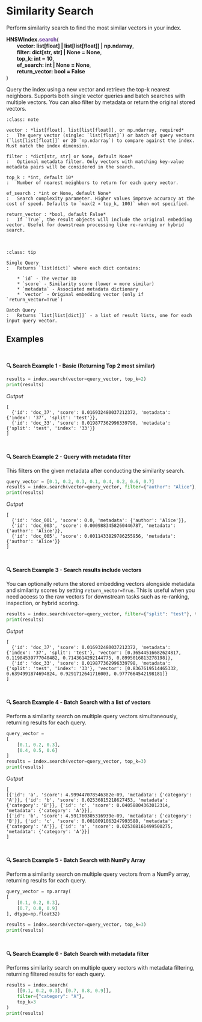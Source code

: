# Similarity Search

Perform similarity search to find the most similar vectors in your index.

**HNSWIndex.<span style="color: #663399;">search</span>**(<br/>
&emsp;&emsp;**vector: list[float] | list[list[float]] | np.ndarray**,<br/>
&emsp;&emsp;**filter: dict[str, str] | None = None**,<br/>
&emsp;&emsp;**top_k: int = 10**,<br/>
&emsp;&emsp;**ef_search: int | None = None**,<br/>
&emsp;&emsp;**return_vector: bool = False**<br/>
)

Query the index using a new vector and retrieve the top-k nearest neighbors. Supports both single vector queries and batch searches with multiple vectors. You can also filter by metadata or return the original stored vectors.

```{admonition} Parameters
:class: note

vector : *list[float], list[list[float]], or np.ndarray, required*
:   The query vector (single: `list[float]`) or batch of query vectors (`list[list[float]]` or 2D `np.ndarray`) to compare against the index. Must match the index dimension.

filter : *dict[str, str] or None, default None*
:   Optional metadata filter. Only vectors with matching key-value metadata pairs will be considered in the search.

top_k : *int, default 10*
:   Number of nearest neighbors to return for each query vector.

ef_search : *int or None, default None*
:   Search complexity parameter. Higher values improve accuracy at the cost of speed. Defaults to `max(2 × top_k, 100)` when not specified.

return_vector : *bool, default False*
:   If `True`, the result objects will include the original embedding vector. Useful for downstream processing like re-ranking or hybrid search.
```


<br />

```{admonition} Returns
:class: tip

Single Query
:   Returns `list[dict]` where each dict contains:
    
    * `id` - The vector ID
    * `score` - Similarity score (lower = more similar)
    * `metadata` - Associated metadata dictionary
    * `vector` - Original embedding vector (only if `return_vector=True`)

Batch Query
:   Returns `list[list[dict]]` - a list of result lists, one for each input query vector.
```

## Examples

<br />

**🔍 Search Example 1 - Basic (Returning Top 2 most similar)**

```python
results = index.search(vector=query_vector, top_k=2)
print(results)
```

*Output*
```
[
  {'id': 'doc_37', 'score': 0.016932480037212372, 'metadata': {'index': '37', 'split': 'test'}}, 
  {'id': 'doc_33', 'score': 0.019877362996339798, 'metadata': {'split': 'test', 'index': '33'}}
]
```

<br />

**🔍 Search Example 2 - Query with metadata filter**

This filters on the given metadata after conducting the similarity search.

```python
query_vector = [0.1, 0.2, 0.3, 0.1, 0.4, 0.2, 0.6, 0.7]
results = index.search(vector=query_vector, filter={"author": "Alice"}, top_k=5)
print(results)
```

*Output*
```
[
  {'id': 'doc_001', 'score': 0.0, 'metadata': {'author': 'Alice'}}, 
  {'id': 'doc_003', 'score': 0.0009883458260446787, 'metadata': {'author': 'Alice'}}, 
  {'id': 'doc_005', 'score': 0.0011433829786255956, 'metadata': {'author': 'Alice'}}
]
```

<br />

**🔍 Search Example 3 - Search results include vectors**

You can optionally return the stored embedding vectors alongside metadata and similarity scores by setting `return_vector=True`. This is useful when you need access to the raw vectors for downstream tasks such as re-ranking, inspection, or hybrid scoring.

```python
results = index.search(vector=query_vector, filter={"split": "test"}, top_k=2, return_vector=True)
print(results)
```

*Output*
```
[
  {'id': 'doc_37', 'score': 0.016932480037212372, 'metadata': {'index': '37', 'split': 'test'}, 'vector': [0.36544516682624817, 0.11984539777040482, 0.7143614292144775, 0.8995016813278198]}, 
  {'id': 'doc_33', 'score': 0.019877362996339798, 'metadata': {'split': 'test', 'index': '33'}, 'vector': [0.8367619514465332, 0.6394991874694824, 0.9291712641716003, 0.9777664542198181]}
]
```

<br />

**🔍 Search Example 4 - Batch Search with a list of vectors**

Perform a similarity search on multiple query vectors simultaneously, returning results for each query.

```python
query_vector =
[
    [0.1, 0.2, 0.3],
    [0.4, 0.5, 0.6]
]
results = index.search(vector=query_vector, top_k=3)
print(results)
```

*Output*
```
[
[{'id': 'a', 'score': 4.999447078546382e-09, 'metadata': {'category': 'A'}}, {'id': 'b', 'score': 0.02536815218627453, 'metadata': {'category': 'B'}}, {'id': 'c', 'score': 0.04058804363012314, 'metadata': {'category': 'A'}}],
[{'id': 'b', 'score': 4.591760305316939e-09, 'metadata': {'category': 'B'}}, {'id': 'c', 'score': 0.0018091063247993588, 'metadata': {'category': 'A'}}, {'id': 'a', 'score': 0.025368161499500275, 'metadata': {'category': 'A'}}]
]
```

<br />

**🔍 Search Example 5 - Batch Search with NumPy Array**

Perform a similarity search on multiple query vectors from a NumPy array, returning results for each query.

```python
query_vector = np.array(
[
    [0.1, 0.2, 0.3],
    [0.7, 0.8, 0.9]
], dtype=np.float32)

results = index.search(vector=query_vector, top_k=3)
print(results)
```

<br />

**🔍 Search Example 6 - Batch Search with metadata filter**

Performs similarity search on multiple query vectors with metadata filtering, returning filtered results for each query.

```python
results = index.search(
    [[0.1, 0.2, 0.3], [0.7, 0.8, 0.9]],
    filter={"category": "A"},
    top_k=3
)
print(results)
```
